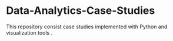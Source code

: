 # Data-Analytics-Case-Studies
This repository consist case studies implemented with Python and visualization tools .
